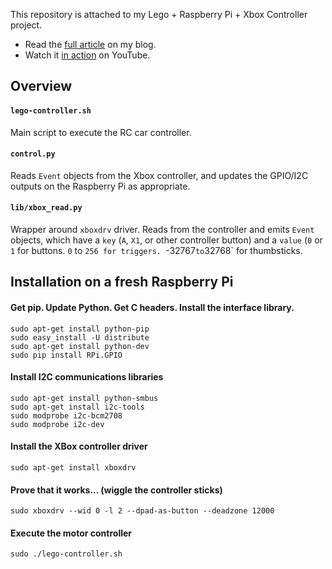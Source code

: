 This repository is attached to my Lego + Raspberry Pi + Xbox Controller project. 

 * Read the [full article](http://blog.zephod.com/post/37120089376/lego-xbox-raspberry-pi) on my blog.
 * Watch it [in action](http://www.youtube.com/watch?feature=player_embedded&v=X7YRqCCBDBU) on YouTube.

## Overview

#### `lego-controller.sh`

Main script to execute the RC car controller.

#### `control.py`

Reads `Event` objects from the Xbox controller, and updates the GPIO/I2C outputs on the Raspberry Pi as appropriate.

#### `lib/xbox_read.py`

Wrapper around `xboxdrv` driver. Reads from the controller and emits `Event` objects, which have a `key` (`A`, `X1`, or other controller button) and a `value` (`0` or `1` for buttons. `0` to `256 for triggers. `-32767` to `32768` for thumbsticks.



## Installation on a fresh Raspberry Pi

#### Get pip. Update Python. Get C headers. Install the interface library.
    sudo apt-get install python-pip
    sudo easy_install -U distribute
    sudo apt-get install python-dev
    sudo pip install RPi.GPIO

#### Install I2C communications libraries
    sudo apt-get install python-smbus
    sudo apt-get install i2c-tools
    sudo modprobe i2c-bcm2708
    sudo modprobe i2c-dev

#### Install the XBox controller driver
    sudo apt-get install xboxdrv

#### Prove that it works... (wiggle the controller sticks)
    sudo xboxdrv --wid 0 -l 2 --dpad-as-button --deadzone 12000

#### Execute the motor controller
    sudo ./lego-controller.sh
